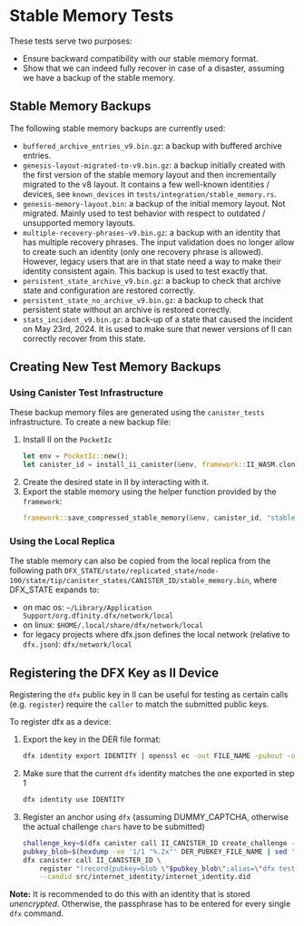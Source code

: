# Stable Memory Tests

These tests serve two purposes:
* Ensure backward compatibility with our stable memory format.
* Show that we can indeed fully recover in case of a disaster, assuming
  we have a backup of the stable memory.

## Stable Memory Backups

The following stable memory backups are currently used:
* `buffered_archive_entries_v9.bin.gz`: a backup with buffered archive entries.
* `genesis-layout-migrated-to-v9.bin.gz`: a backup initially created with the first version of the stable memory layout and then incrementally migrated to the v8 layout. It contains a few well-known identities / devices, see `known_devices` in `tests/integration/stable_memory.rs`.
* `genesis-memory-layout.bin`: a backup of the initial memory layout. Not migrated. Mainly used to test behavior with respect to outdated / unsupported memory layouts.
* `multiple-recovery-phrases-v9.bin.gz`: a backup with an identity that has multiple recovery phrases. The input validation does no longer allow to create such an identity (only one recovery phrase is allowed). However, legacy users that are in that state need a way to make their identity consistent again. This backup is used to test exactly that.
* `persistent_state_archive_v9.bin.gz`: a backup to check that archive state and configuration are restored correctly.
* `persistent_state_no_archive_v9.bin.gz`: a backup to check that persistent state without an archive is restored correctly. 
* `stats_incident_v9.bin.gz`: a back-up of a state that caused the incident on May 23rd, 2024. It is used to make sure that newer versions of II can correctly recover from this state.

## Creating New Test Memory Backups

### Using Canister Test Infrastructure
These backup memory files are generated using the `canister_tests` infrastructure. To create a new backup file:
1. Install II on the `PocketIc`
    ```rust
    let env = PocketIc::new();
    let canister_id = install_ii_canister(&env, framework::II_WASM.clone());
    ```
2. Create the desired state in II by interacting with it.
3. Export the stable memory using the helper function provided by the `framework`:
    ```rust
    framework::save_compressed_stable_memory(&env, canister_id, "stable_memory/stable.bin.gz", "stable_memory/stable.bin.gz");
    ```
### Using the Local Replica

The stable memory can also be copied from the local replica from the following path `DFX_STATE/state/replicated_state/node-100/state/tip/canister_states/CANISTER_ID/stable_memory.bin`, where DFX_STATE expands to:
* on mac os: `~/Library/Application Support/org.dfinity.dfx/network/local`
* on linux: `$HOME/.local/share/dfx/network/local`
* for legacy projects where dfx.json defines the local network (relative to `dfx.json`): `dfx/network/local`

## Registering the DFX Key as II Device

Registering the `dfx` public key in II can be useful for testing as certain calls (e.g. `register`) require the `caller` to match the submitted public keys.

To register dfx as a device:
1. Export the key in the DER file format:
    ```bash
    dfx identity export IDENTITY | openssl ec -out FILE_NAME -pubout -outform der
    ```
2. Make sure that the current `dfx` identity matches the one exported in step 1
    ```bash
    dfx identity use IDENTITY
    ```
3. Register an anchor using `dfx` (assuming DUMMY_CAPTCHA, otherwise the actual challenge `chars` have to be submitted)
    ```bash
    challenge_key=$(dfx canister call II_CANISTER_ID create_challenge --candid src/internet_identity/internet_identity.did | sed -n 's/.*challenge_key[[:space:]]*=[[:space:]]*"\(.*\)".*/\1/p')
    pubkey_blob=$(hexdump -ve '1/1 "%.2x"' DER_PUBKEY_FILE_NAME | sed 's/../\\&/g')
    dfx canister call II_CANISTER_ID \
        register "(record{pubkey=blob \"$pubkey_blob\";alias=\"dfx test key\";purpose=variant{authentication};key_type=variant{unknown};protection=variant{unprotected};},record{key=\"$challenge_key\";chars=\"a\"})" \
        --candid src/internet_identity/internet_identity.did
    ```
**Note:** It is recommended to do this with an identity that is stored _unencrypted_. Otherwise, the passphrase has to be entered for every single `dfx` command.